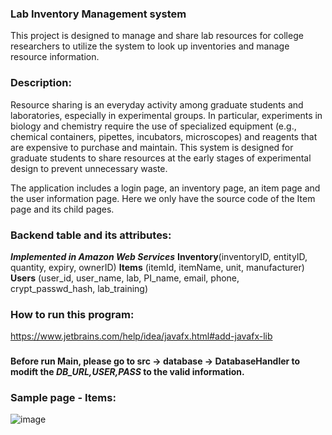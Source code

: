 ### Lab Inventory Management system 
This project is designed to manage and share lab resources for college researchers to utilize the system to look up inventories and manage resource information.


### Description:
Resource sharing is an everyday activity among graduate students and laboratories, especially in experimental groups. In particular, experiments in biology and chemistry require the use of specialized equipment (e.g., chemical containers, pipettes, incubators, microscopes) and reagents that are expensive to purchase and maintain. This system is designed for graduate students to share resources at the early stages of experimental design to prevent unnecessary waste. 

The application includes a login page, an inventory page, an item page and the user information page. Here we only have the source code of the Item page and its child pages.


### Backend table and its attributes:
***Implemented in Amazon Web Services***
**Inventory**(inventoryID, entityID, quantity, expiry, ownerID)
**Items** (itemId, itemName, unit, manufacturer)
**Users** (user_id, user_name, lab, PI_name, email, phone, crypt_passwd_hash, lab_training)


### How to run this program:
https://www.jetbrains.com/help/idea/javafx.html#add-javafx-lib
###
**Before run Main, please go to src -> database -> DatabaseHandler to modift the _DB_URL,USER,PASS_ to the valid information.**

### Sample page - Items:
![image](https://user-images.githubusercontent.com/73818437/110751494-c6ac8680-81f8-11eb-8d23-0b711c4b8cfc.png)




